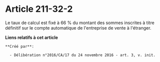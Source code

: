 # Article 211-32-2

Le taux de calcul est fixé à 66 % du montant des sommes inscrites à  titre définitif sur le compte automatique de
l'entreprise de vente à  l'étranger.

**Liens relatifs à cet article**

	**Créé par**:

	  - Délibération n°2016/CA/17 du 24 novembre 2016 - art. 3, v. init.
